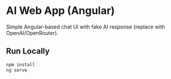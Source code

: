 # AI Web App (Angular)

Simple Angular-based chat UI with fake AI response (replace with OpenAI/OpenRouter).

## Run Locally

```bash
npm install
ng serve
```
